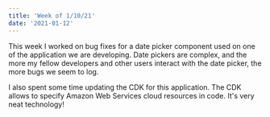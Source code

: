 ```yaml
---
title: 'Week of 1/10/21'
date: '2021-01-12'
---
```


This week I worked on bug fixes for a date picker component used on one of the application we are developing. Date pickers are complex, and the more my fellow developers and other users interact with the date picker, the more bugs we seem to log. 

I also spent some time updating the CDK for this application. The CDK allows to specify Amazon Web Services cloud resources in code. It's very neat technology!
